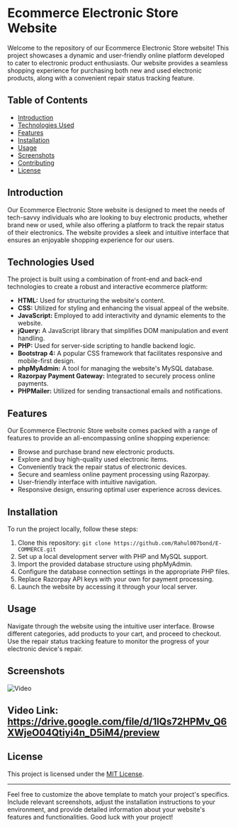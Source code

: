 # Ecommerce Electronic Store Website

Welcome to the repository of our Ecommerce Electronic Store website! This project showcases a dynamic and user-friendly online platform developed to cater to electronic product enthusiasts. Our website provides a seamless shopping experience for purchasing both new and used electronic products, along with a convenient repair status tracking feature. 

## Table of Contents
- [Introduction](#introduction)
- [Technologies Used](#technologies-used)
- [Features](#features)
- [Installation](#installation)
- [Usage](#usage)
- [Screenshots](#screenshots)
- [Contributing](#contributing)
- [License](#license)

## Introduction

Our Ecommerce Electronic Store website is designed to meet the needs of tech-savvy individuals who are looking to buy electronic products, whether brand new or used, while also offering a platform to track the repair status of their electronics. The website provides a sleek and intuitive interface that ensures an enjoyable shopping experience for our users.

## Technologies Used

The project is built using a combination of front-end and back-end technologies to create a robust and interactive ecommerce platform:

- **HTML:** Used for structuring the website's content.
- **CSS:** Utilized for styling and enhancing the visual appeal of the website.
- **JavaScript:** Employed to add interactivity and dynamic elements to the website.
- **jQuery:** A JavaScript library that simplifies DOM manipulation and event handling.
- **PHP:** Used for server-side scripting to handle backend logic.
- **Bootstrap 4:** A popular CSS framework that facilitates responsive and mobile-first design.
- **phpMyAdmin:** A tool for managing the website's MySQL database.
- **Razorpay Payment Gateway:** Integrated to securely process online payments.
- **PHPMailer:** Utilized for sending transactional emails and notifications.

## Features

Our Ecommerce Electronic Store website comes packed with a range of features to provide an all-encompassing online shopping experience:

- Browse and purchase brand new electronic products.
- Explore and buy high-quality used electronic items.
- Conveniently track the repair status of electronic devices.
- Secure and seamless online payment processing using Razorpay.
- User-friendly interface with intuitive navigation.
- Responsive design, ensuring optimal user experience across devices.

## Installation

To run the project locally, follow these steps:

1. Clone this repository: `git clone https://github.com/Rahul007bond/E-COMMERCE.git`
2. Set up a local development server with PHP and MySQL support.
3. Import the provided database structure using phpMyAdmin.
4. Configure the database connection settings in the appropriate PHP files.
5. Replace Razorpay API keys with your own for payment processing.
6. Launch the website by accessing it through your local server.

## Usage

Navigate through the website using the intuitive user interface. Browse different categories, add products to your cart, and proceed to checkout. Use the repair status tracking feature to monitor the progress of your electronic device's repair.

## Screenshots

![Video]([()])

## Video Link: https://drive.google.com/file/d/1IQs72HPMv_Q6XWjeO04Qtiyi4n_D5iM4/preview




## License

This project is licensed under the [MIT License](LICENSE).

---

Feel free to customize the above template to match your project's specifics. Include relevant screenshots, adjust the installation instructions to your environment, and provide detailed information about your website's features and functionalities. Good luck with your project!
